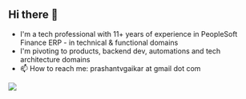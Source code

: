 ## Hi there 👋

- I'm a tech professional with 11+ years of experience in PeopleSoft Finance ERP - in technical & functional domains
- I'm pivoting to products, backend dev, automations and tech architecture domains
- 📫 How to reach me: prashantvgaikar at gmail dot com


![](https://komarev.com/ghpvc/?username=1729prashant&style=flat-square)
